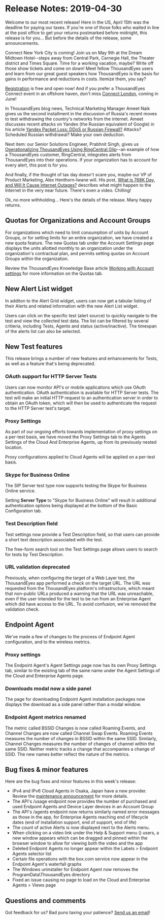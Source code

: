 # Release Notes: 2019-04-30

Welcome to our most recent release! Here in the US, April 15th was the deadline for paying our taxes. If you're one of those folks who waited in line at the post office to get your returns postmarked before midnight, this release is for you... But before the details of the release, some announcements.

 Connect New York City is coming! Join us on May 9th at the Dream Midtown Hotel--steps away from Central Park, Carnegie Hall, the Theater district and Times Square. Time for a working vacation, maybe? Write off those show tickets and come on down! Meet fellow ThousandEyes users and learn from our great guest speakers how ThousandEyes is the basis for gains in performance and reductions in costs. Itemize them, you say?

[Registration](https://www.thousandeyes.com/events/connect/new-york-2019) is free and open now! And if you prefer a ThousandEyes Connect event in an offshore haven, don't miss [Connect London](https://www.thousandeyes.com/events/connect/london-2019), coming in June!

In ThousandEyes blog news, Technical Marketing Manager Ameet Naik gives us the second installment in the discussion of Russia's recent moves to test withdrawing the country's networks from the internet. Ameet discusses recent attacks on Yandex \(the Russian equivalent of Google\) in his article [Yandex Packet Loss: DDoS or Russian Firewall?](https://blog.thousandeyes.com/yandex-packet-loss-ddos-or-russian-firewall/)  Attacks? Scheduled Russian withdrawal? Make your own deduction.

Next item: our Senior Solutions Engineer, Prabhnit Singh, gives us [Operationalizing ThousandEyes Using RingCentral Glip](https://blog.thousandeyes.com/operationalizing-thousandeyes-using-glip/)--an example of how a ThousandEyes customer, RingCentral, integrates alerts from ThousandEyes into their operations. If your organization has to account for every alert, this post is for you.

And finally, if the thought of tax day doesn't scare you, maybe our VP of Product Marketing, Alex Henthorn-Iwane will. His post, [What is 768K Day, and Will It Cause Internet Outages?](https://blog.thousandeyes.com/what-is-768k-day/) describes what might happen to the Internet in the very near future. There's even a video. Chilling!

Ok, no more withholding... Here's the details of the release. Many happy returns.

## Quotas for Organizations and Account Groups

For organizations which need to limit consumption of units by Account Groups, or for setting limits for an entire organization, we have created a new quota feature. The new Quotas tab under the Account Settings page displays the units allotted monthly to an organization under the organization's contractual plan, and permits setting quotas on Account Groups within the organization.

Review the ThousandEyes Knowledge Base article [Working with Account settings](https://success.thousandeyes.com/PublicArticlePage?articleIdParam=kA0E0000000CmnGKAS_Working-with-Account-settings) for more information on the Quotas tab.

## New Alert List widget

In additon to the Alert Grid widget, users can now get a tabular listing of their Alerts and related information with the new Alert List widget.

Users can click on the specific test \(alert source\) to quickly navigate to the test and view the collected test data. The list can be filtered by several critieria, including Tests, Agents and status \(active/inactive\). The timespan of the alerts list can also be selected.

## New Test features

This release brings a number of new features and enhancements for Tests, as well as a feature that's being deprecated.

### OAuth support for HTTP Server Tests

 Users can now monitor API's or mobile applications which use OAuth authentication. OAuth authentication is available for HTTP Server tests. The test will make an initial HTTP request to an authentication server in order to obtain an OAuth token, which will then be used to authenticate the request to the HTTP Server test's target.

### Proxy Settings

As part of our ongoing efforts towards implementation of proxy settings on a per-test basis, we have moved the Proxy Settings tab to the Agents Settings of the Cloud And Enterprise Agents, up from its previously nested location.  
 

Proxy configurations applied to Cloud Agents will be applied on a per-test basis.

### Skype for Business Online

 The SIP Server test type now supports testing the Skype for Business Online service.

Setting **Server Type** to "Skype for Business Online" will result in additional authentication options being displayed at the bottom of the Basic Configuration tab.

### Test Description field

 Test settings now provide a Test Description field, so that users can provide a short text description associated with the test.

 The free-form search tool on the Test Settings page allows users to search for tests by Test Description.

### URL validation deprecated

 Previously, when configuring the target of a Web Layer test, the ThousandEyes app performed a check on the target URL. The URL was requested from the ThousandEyes platform's infrastructure, which meant that non-public URLs produced a warning that the URL was unreachable, even if the user intended for the test to be run from an Enterprise Agent which did have access to the URL. To avoid confusion, we've removed the validation check.

## Endpoint Agent

We've made a few of changes to the process of Endpoint Agent configuration, and to the wireless metrics.

### Proxy settings

The Endpoint Agent's Agent Settings page now has its own Proxy Settings tab, similar to the existing tab of the same name under the Agent Settings of the Cloud and Enterprise Agents page.

### Downloads modal now a side panel

The page for downloading Endpoint Agent installation packages now displays the download as a side panel rather than a modal window.

### Endpoint Agent metrics renamed

 The metric called BSSID Changes is now called Roaming Events, and Channel Changes are now called Channel Swap Events. Roaming Events measures the number of changes in BSSID within the same SSID. Similarly, Channel Changes measures the number of changes of channel within the same SSID. Neither metric tracks a change that accompanies a change of SSID. The new names better reflect the nature of the metrics.

## Bug fixes & minor features

Here are the bug fixes and minor features in this week's release:

* IPv4 and IPv6 Cloud Agents in Osaka, Japan have a new provider. Review the [maintenance announcement](https://success.thousandeyes.com/PublicArticlePage?articleIdParam=kA02R000000Q52ZSAS_Cloud-Agent-Maintenance-2019-04-19-Osaka-Japan-Osaka-Japan-IPv6) for more details.
* The API's /usage endpoint now provides the number of purchased and used Endpoint Agents and Device Layer devices in an Account Group
* The API's /agents endpoint now returns similarly named error messages as those in the app, for Enterprise Agents reaching end of lifecycle dates \(end of installation support, end of support, end of life\)
* The count of active Alerts is now displayed next to the Alerts menu.
* When clicking on a video link under the Help & Support menu \(\) users, a new window appears which can be dragged and pinned within the browser window to allow for viewing both the video and the app
* Deleted Endpoint Agents no longer appear within the Labels &gt; Endpoint Agents selector list
* Certain file operations with the box.com service now appear in the Endpoint Agent's waterfall graphs
* The Windows uninstaller for Endpoint Agent now removes the ProgramData\ThousandEyes directory
* Fixed an issue causing no page to load on the Cloud and Enterprise Agents &gt; Views page

## Questions and comments

Got feedback for us? Bad puns taxing your patience? [Send us an email](mailto:support@thousandeyes.com?subject=2019-04-16+Release+Update)!

